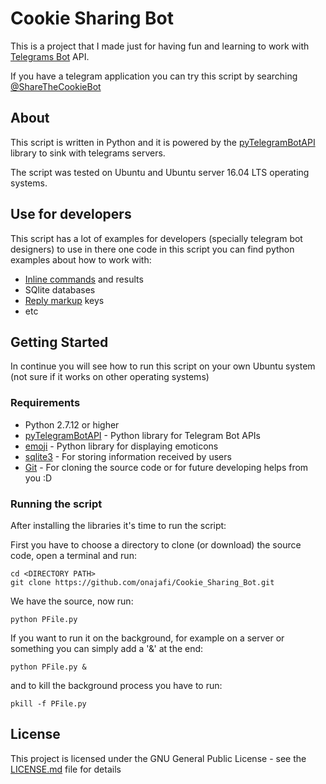 # Cookie Sharing Bot
This is a project that I made just for having fun 
and learning to work with [Telegrams Bot](https://core.telegram.org/bots) API.

If you have a telegram application you 
can try this script by searching [@ShareTheCookieBot](http://t.me/ShareTheCookieBot)
## About
This script is written in Python and it is powered 
by the [pyTelegramBotAPI](https://github.com/eternnoir/pyTelegramBotAPI) library to sink with telegrams servers.

The script was tested on Ubuntu and Ubuntu server 16.04 LTS operating systems.
## Use for developers
This script has a lot of examples for developers 
(specially telegram bot designers) to use in there one code
in this script you can find python examples about how to work with:
* [Inline commands](https://core.telegram.org/bots/inline)
and results
* SQlite databases
* [Reply markup](https://core.telegram.org/bots/api/#replykeyboardmarkup)
 keys
* etc
## Getting Started
In continue you will see how to run this script on your own Ubuntu system (not sure if it works on other operating systems)
### Requirements
* Python 2.7.12 or higher
* [pyTelegramBotAPI](https://github.com/eternnoir/pyTelegramBotAPI) - Python library for Telegram Bot APIs
* [emoji](https://github.com/carpedm20/emoji) - Python library for displaying emoticons
* [sqlite3](https://sqlite.org/cli.html) - For storing information received by users
* [Git](https://git-scm.com/book/en/v2/Getting-Started-Installing-Git) - For cloning the source code or for future developing helps from you :D
### Running the script
After installing the libraries it's time to run the script:

First you have to choose a directory to clone 
(or download) the source code, open a terminal and run:
```
cd <DIRECTORY PATH>
git clone https://github.com/onajafi/Cookie_Sharing_Bot.git
```
We have the source, now run:
```
python PFile.py
```
If you want to run it on the background, for example on a server or something you can simply add a '&' at the end:
```
python PFile.py &
```
and to kill the background process you have to run:
```
pkill -f PFile.py
```
## License
This project is licensed under the GNU General Public License - see the [LICENSE.md](LICENSE.md) file for details